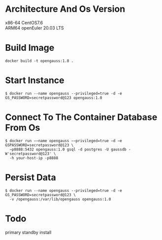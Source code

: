 # Architecture And Os Version

x86-64 CentOS7.6  
ARM64 openEuler 20.03 LTS

# Build Image

```console
docker build -t opengauss:1.0 .
```

# Start Instance

```console
$ docker run --name opengauss --privileged=true -d -e GS_PASSWORD=secretpassword@123 opengauss:1.0
```

# Connect To The Container Database From Os

```console
$ docker run −−name opengauss −−privileged=true −d −e GSPASSWORD=secretpassword@123 \
  −p8888:5432 opengauss:1.0 gsql -d postgres -U gaussdb -W'secretpassword@123' \
  -h your-host-ip -p8888
```

# Persist Data

```console
$ docker run --name opengauss --privileged=true -d -e GS_PASSWORD=secretpassword@123 \
  -v /opengauss:/var/lib/opengauss opengauss:1.0
```

# Todo
primary standby install
